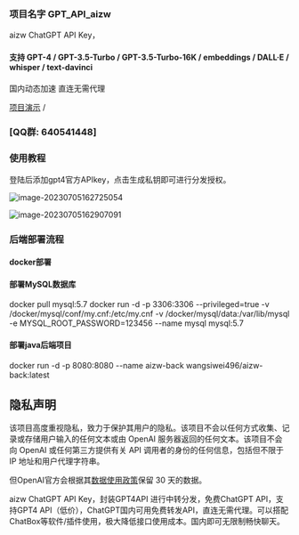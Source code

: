 ### 项目名字 GPT_API_aizw

aizw ChatGPT API Key，

#### 支持 **GPT-4** / GPT-3.5-Turbo / GPT-3.5-Turbo-16K / embeddings / DALL·E / whisper / text-davinci

国内动态加速 直连无需代理

[项目演示](https://aizw.io/) / 

### [QQ群: 640541448]

### 使用教程

登陆后添加gpt4官方APIkey，点击生成私钥即可进行分发授权。

![image-20230705162725054](C:\Users\49607\AppData\Roaming\Typora\typora-user-images\image-20230705162725054.png)

![image-20230705162907091](C:\Users\49607\AppData\Roaming\Typora\typora-user-images\image-20230705162907091.png)


### 后端部署流程
#### docker部署
#### 部署MySQL数据库
docker pull mysql:5.7
docker run -d -p 3306:3306 --privileged=true -v /docker/mysql/conf/my.cnf:/etc/my.cnf -v /docker/mysql/data:/var/lib/mysql -e MYSQL_ROOT_PASSWORD=123456 --name mysql mysql:5.7

#### 部署java后端项目
docker run -d -p 8080:8080  --name aizw-back wangsiwei496/aizw-back:latest




## 隐私声明

该项目高度重视隐私，致力于保护其用户的隐私。该项目不会以任何方式收集、记录或存储用户输入的任何文本或由 OpenAI 服务器返回的任何文本。该项目不会向 OpenAI 或任何第三方提供有关 API 调用者的身份的任何信息，包括但不限于 IP 地址和用户代理字符串。

但OpenAI官方会根据其[数据使用政策](https://platform.openai.com/docs/data-usage-policies)保留 30 天的数据。

aizw ChatGPT API Key，封装GPT4API 进行中转分发，免费ChatGPT API，支持GPT4 API（低价），ChatGPT国内可用免费转发API，直连无需代理。可以搭配ChatBox等软件/插件使用，极大降低接口使用成本。国内即可无限制畅快聊天。
